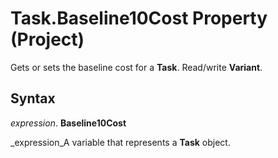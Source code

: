 
# Task.Baseline10Cost Property (Project)

Gets or sets the baseline cost for a  **Task**. Read/write  **Variant**.


## Syntax

 _expression_. **Baseline10Cost**

 _expression_A variable that represents a  **Task** object.

